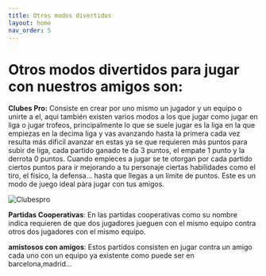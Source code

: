 ```yaml
---
title: Otros modos divertidos
layout: home
nav_order: 5
---
```


# Otros modos divertidos para jugar con nuestros amigos son:

**Clubes Pro:** Consiste en crear por uno mismo un jugador y un equipo o unirte a el, aqui también existen varios modos a los que jugar como jugar en liga o jugar trofeos, principalmente lo que se suele jugar es la liga en la que empiezas en la decima liga y vas avanzando hasta la primera cada vez resulta más dificil avanzar en estas ya se que requieren más puntos para subir de liga, cada partido ganado te da 3 puntos, el empate 1 punto y la derrota 0 puntos. Cuando empieces a jugar se te otorgan por cada partido ciertos puntos para ir mejorando a tu personaje ciertas habilidades como el tiro, el físico, la defensa... hasta que llegas a un límite de puntos. Este es un modo de juego ideal pàra jugar con tus amigos. 

![Clubespro](https://i.ytimg.com/vi/MA6HCwcub_0/maxresdefault.jpg)

**Partidas Cooperativas**: En las partidas cooperativas como su nombre indica requieren de que dos jugadores jueguen con el mismo equipo contra otros dos jugadores con el mismo equipo.

**amistosos con amigos**: Estos partidos consisten en jugar contra un amigo cada uno con un equipo ya existente como puede ser en barcelona,madrid... 
